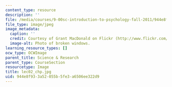 ```yaml
---
content_type: resource
description: ''
file: /media/courses/9-00sc-introduction-to-psychology-fall-2011/944e8f933a52055b5fe3a6506ee322d9_lec02_chp.jpg
file_type: image/jpeg
image_metadata:
  caption: ''
  credit: Courtesy of Grant MacDonald on Flickr (http://www.flickr.com/photos/grantmac/1472315798/)
  image-alt: Photo of broken windows.
learning_resource_types: []
ocw_type: OCWImage
parent_title: Science & Research
parent_type: CourseSection
resourcetype: Image
title: lec02_chp.jpg
uid: 944e8f93-3a52-055b-5fe3-a6506ee322d9
---
```

